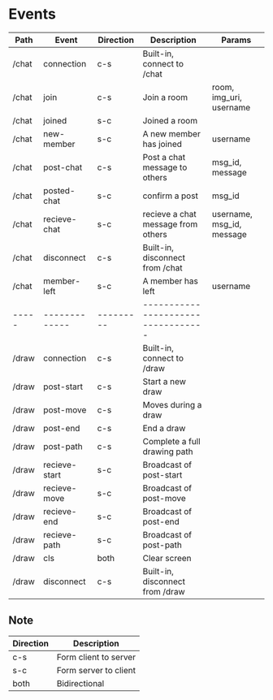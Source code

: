 # Events

| Path  | Event         | Direction | Description                        | Params                    |
| ----- | ------------- | --------- | ---------------------------------- | ------------------------- |
| /chat | connection    | c-s       | Built-in, connect to /chat         |                           |
| /chat | join          | c-s       | Join a room                        | room, img_uri, username   |
| /chat | joined        | s-c       | Joined a room                      |                           |
| /chat | new-member    | s-c       | A new member has joined            | username                  |
| /chat | post-chat     | c-s       | Post a chat message to others      | msg_id, message           |
| /chat | posted-chat   | s-c       | confirm a post                     | msg_id                    |
| /chat | recieve-chat  | s-c       | recieve a chat message from others | username, msg_id, message |
| /chat | disconnect    | c-s       | Built-in, disconnect from /chat    |                           |
| /chat | member-left   | s-c       | A member has left                  | username                  |
| ----- | ------------- | --------- | ---------------------------------- |                           |
| /draw | connection    | c-s       | Built-in, connect to /draw         |                           |
| /draw | post-start    | c-s       | Start a new draw                   |                           |
| /draw | post-move     | c-s       | Moves during a draw                |                           |
| /draw | post-end      | c-s       | End a draw                         |                           |
| /draw | post-path     | c-s       | Complete a full drawing path       |                           |
| /draw | recieve-start | s-c       | Broadcast of post-start            |                           |
| /draw | recieve-move  | s-c       | Broadcast of post-move             |                           |
| /draw | recieve-end   | s-c       | Broadcast of post-end              |                           |
| /draw | recieve-path  | s-c       | Broadcast of post-path             |                           |
| /draw | cls           | both      | Clear screen                       |                           |
| /draw | disconnect    | c-s       | Built-in, disconnect from /draw    |                           |

## Note

| Direction | Description           |
| --------- | --------------------- |
| c-s       | Form client to server |
| s-c       | Form server to client |
| both      | Bidirectional         |
